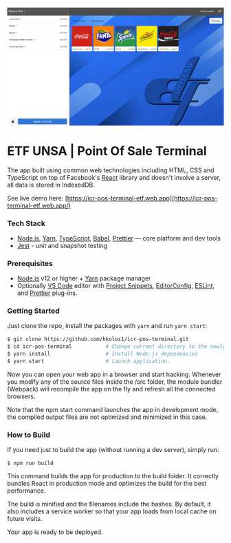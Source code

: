 ![](https://github.com/hkolos1/ICR-POS-Terminal/blob/master/doc/images/preview1.png)

# ETF UNSA | Point Of Sale Terminal

The app built using common web technologies including HTML, CSS and TypeScript on top of Facebook's [React][react] library and doesn't involve a server, all data is stored in IndexedDB.

See live demo here: [https://icr-pos-terminal-etf.web.app](https://icr-pos-terminal-etf.web.app/)

### Tech Stack

* [Node.js][node], [Yarn][yarn], [TypeScript][ts], [Babel][babel], [Prettier][prettier] — core platform and dev tools
* [Jest][jest] - unit and snapshot testing

### Prerequisites

* [Node.js][node] v12 or higher + [Yarn][yarn] package manager
* Optionally [VS Code][code] editor with [Project Snippets][vcsnippets],
  [EditorConfig][vceditconfig], [ESLint][vceslint], and [Prettier][vcprettier]
  plug-ins.

### Getting Started

Just clone the repo, install the packages with `yarn` and run `yarn start`:

```bash
$ git clone https://github.com/hkolos1/icr-pos-terminal.git
$ cd icr-pos-terminal           # Change current directory to the newly created one
$ yarn install                  # Install Node.js dependencies
$ yarn start                    # Launch application.
```

Now you can open your web app in a browser and start hacking.
Whenever you modify any of the source files inside the /src folder, the module bundler (Webpack)
will recompile the app on the fly and refresh all the connected browsers.

Note that the npm start command launches the app in development mode, the compiled output files are not optimized
and minimized in this case.

### How to Build

If you need just to build the app (without running a dev server), simply run:

```shell
$ npm run build
```

This command builds the app for production to the build folder.
It correctly bundles React in production mode and optimizes the build for the best performance.

The build is minified and the filenames include the hashes.
By default, it also includes a service worker so that your app loads from local cache on future visits.

Your app is ready to be deployed.

[node]: https://nodejs.org
[react]: https://github.com/facebook/react
[ts]: https://typescriptlang.org/
[babel]: http://babeljs.io/
[prettier]: https://prettier.io/
[yarn]: https://yarnpkg.com
[code]: https://code.visualstudio.com/
[vcsnippets]: https://marketplace.visualstudio.com/items?itemName=rebornix.project-snippets
[vceditconfig]: https://marketplace.visualstudio.com/items?itemName=EditorConfig.EditorConfig
[vceslint]: https://marketplace.visualstudio.com/items?itemName=dbaeumer.vscode-eslint
[vcprettier]: https://marketplace.visualstudio.com/items?itemName=esbenp.prettier-vscode
[jest]: http://facebook.github.io/jest/
